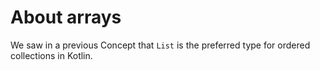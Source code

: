 # About arrays

We saw in a previous Concept that `List` is the preferred type for ordered collections in Kotlin.


